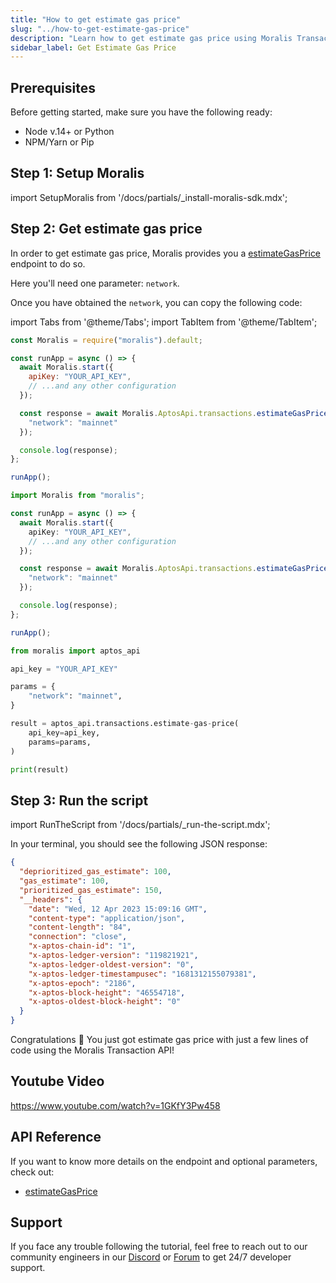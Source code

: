 ```yaml
---
title: "How to get estimate gas price"
slug: "../how-to-get-estimate-gas-price"
description: "Learn how to get estimate gas price using Moralis Transaction API."
sidebar_label: Get Estimate Gas Price
---
```


## Prerequisites

Before getting started, make sure you have the following ready:

- Node v.14+ or Python
- NPM/Yarn or Pip

## Step 1: Setup Moralis

import SetupMoralis from '/docs/partials/\_install-moralis-sdk.mdx';

<SetupMoralis node="moralis" python="moralis" />

## Step 2: Get estimate gas price

In order to get estimate gas price, Moralis provides you a [estimateGasPrice](/web3-data-api/aptos/reference/estimate-gas-price) endpoint to do so.

Here you'll need one parameter: `network`.

Once you have obtained the `network`, you can copy the following code:

import Tabs from '@theme/Tabs';
import TabItem from '@theme/TabItem';

<Tabs groupId="programming-language">
  <TabItem value="javascript" label="index.js (JavaScript)" default>

```javascript index.js
const Moralis = require("moralis").default;

const runApp = async () => {
  await Moralis.start({
    apiKey: "YOUR_API_KEY",
    // ...and any other configuration
  });

  const response = await Moralis.AptosApi.transactions.estimateGasPrice({
    "network": "mainnet"
  });

  console.log(response);
};

runApp();
```

</TabItem>
<TabItem value="typescript" label="index.ts (TypeScript)">

```typescript index.ts
import Moralis from "moralis";

const runApp = async () => {
  await Moralis.start({
    apiKey: "YOUR_API_KEY",
    // ...and any other configuration
  });

  const response = await Moralis.AptosApi.transactions.estimateGasPrice({
    "network": "mainnet"
  });

  console.log(response);
};

runApp();
```

</TabItem>
<TabItem value="python" label="index.py (Python)">

```python index.py
from moralis import aptos_api

api_key = "YOUR_API_KEY"

params = {
    "network": "mainnet",
}

result = aptos_api.transactions.estimate-gas-price(
    api_key=api_key,
    params=params,
)

print(result)
```

</TabItem>
</Tabs>

## Step 3: Run the script

import RunTheScript from '/docs/partials/\_run-the-script.mdx';

<RunTheScript />

In your terminal, you should see the following JSON response:

```json
{
  "deprioritized_gas_estimate": 100,
  "gas_estimate": 100,
  "prioritized_gas_estimate": 150,
  "__headers": {
    "date": "Wed, 12 Apr 2023 15:09:16 GMT",
    "content-type": "application/json",
    "content-length": "84",
    "connection": "close",
    "x-aptos-chain-id": "1",
    "x-aptos-ledger-version": "119821921",
    "x-aptos-ledger-oldest-version": "0",
    "x-aptos-ledger-timestampusec": "1681312155079381",
    "x-aptos-epoch": "2186",
    "x-aptos-block-height": "46554718",
    "x-aptos-oldest-block-height": "0"
  }
}
```

Congratulations 🥳 You just got estimate gas price with just a few lines of code using the Moralis Transaction API!

## Youtube Video

https://www.youtube.com/watch?v=1GKfY3Pw458

## API Reference

If you want to know more details on the endpoint and optional parameters, check out:

- [estimateGasPrice](/web3-data-api/aptos/reference/estimate-gas-price)

## Support

If you face any trouble following the tutorial, feel free to reach out to our community engineers in our [Discord](https://moralis.io/discord) or [Forum](https://forum.moralis.io) to get 24/7 developer support.
